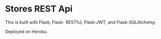 #  Stores REST Api

This is built with Flask, Flask- RESTful, Flask-JWT, and Flask-SQLAlchemy.

Deployed on Heroku.
